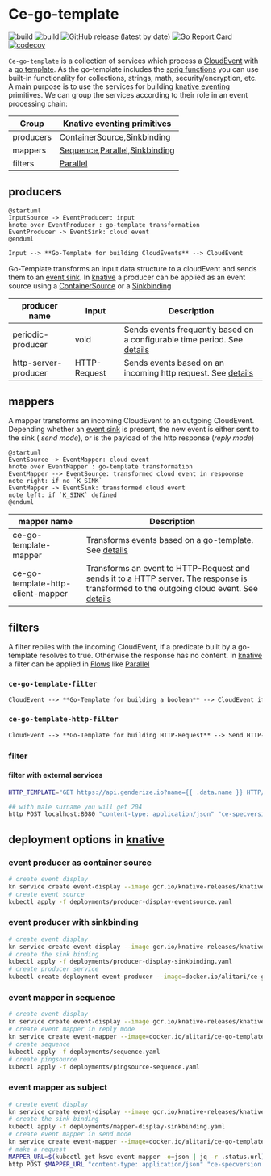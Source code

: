 # Ce-go-template

![build](https://github.com/alitari/ce-go-template/workflows/TestAndBuild/badge.svg)
![build](https://github.com/alitari/ce-go-template/workflows/PublishImages/badge.svg)
![GitHub release (latest by date)](https://img.shields.io/github/v/release/alitari/ce-go-template?style=plastic)
[![Go Report Card](https://goreportcard.com/badge/github.com/alitari/ce-go-template)](https://goreportcard.com/report/github.com/alitari/ce-go-template)
[![codecov](https://codecov.io/gh/alitari/ce-go-template/branch/main/graph/badge.svg)](https://codecov.io/gh/alitari/ce-go-template)

`Ce-go-template` is a collection of services which process a [CloudEvent] with a [go template]. As the go-template includes the [sprig functions] you can use built-in functionality for collections, strings, math, security/encryption, etc. 
A main purpose is to use the services for building [knative eventing](https://knative.dev/docs/eventing/) primitives.
We can group the services according to their role in an event processing chain:

| Group | Knative eventing primitives | 
| --- | --- |
| producers | [ContainerSource],[Sinkbinding] |
| mappers   | [Sequence],[Parallel],[Sinkbinding] |
| filters   | [Parallel] |


## producers

```plantuml
@startuml
InputSource -> EventProducer: input
hnote over EventProducer : go-template transformation
EventProducer -> EventSink: cloud event
@enduml
```

```txt
Input --> **Go-Template for building CloudEvents** --> CloudEvent
```

Go-Template transforms an input data structure to a cloudEvent and sends them to an [event sink]. In [knative] a producer can be applied as an event source using a [ContainerSource] or a [Sinkbinding]

| producer name | Input | Description |
| ------------- | ------| ------------|
| periodic-producer | void | Sends events frequently based on a configurable time period. See [details](docs/periodic-producer.md)
| http-server-producer | HTTP-Request | Sends events based on an incoming http request. See [details](docs/http-server-producer.md) |


## mappers

A mapper transforms an incoming CloudEvent to an outgoing CloudEvent. Depending whether an [event sink] is present, the new event is either sent to the sink ( *send mode*), or is the payload of the http response (*reply mode*)

```plantuml
@startuml
EventSource -> EventMapper: cloud event
hnote over EventMapper : go-template transformation
EventMapper --> EventSource: transformed cloud event in respoonse
note right: if no `K_SINK`
EventMapper -> EventSink: transformed cloud event
note left: if `K_SINK` defined
@enduml
```

| mapper name | Description |
| ------------- | ------------|
| ce-go-template-mapper | Transforms events based on a go-template. See [details](docs/ce-go-template-mapper.md)|
| ce-go-template-http-client-mapper | Transforms an event to HTTP-Request and sends it to a HTTP server. The response is transformed to the outgoing cloud event. See [details](docs/ce-go-template-http-client-mapper.md) |


## filters

A filter replies with the incoming CloudEvent, if a predicate built by a go-template resolves to true. Otherwise the response has no content. In [knative] a filter can be applied in [Flows] like [Parallel]

### `ce-go-template-filter`

```txt
CloudEvent --> **Go-Template for building a boolean** --> CloudEvent if true, nothing otherwise
```

### `ce-go-template-http-filter`

```txt
CloudEvent --> **Go-Template for building HTTP-Request** --> Send HTTP-Request --> HTTP-Response --> **Go-Template for building a boolean** --> CloudEvent if true, nothing otherwise
```








### filter

#### filter with external services

```bash
HTTP_TEMPLATE="GET https://api.genderize.io?name={{ .data.name }} HTTP/1.1"$'\n'"content-type: application/json"$'\n'$'\n' CE_TEMPLATE='{{ eq .httpresponse.body.gender "female" | toString }}' go run cmd/http-filter/main.go

## with male surname you will get 204
http POST localhost:8080 "content-type: application/json" "ce-specversion: 1.0" "ce-source: http-command" "ce-type: example" "ce-id: 123-abc" name=Sabine
```


## deployment options in [knative]

### event producer as container source

```bash
# create event display
kn service create event-display --image gcr.io/knative-releases/knative.dev/eventing-contrib/cmd/event_display --cluster-local --scale-min 1
# create event source
kubectl apply -f deployments/producer-display-eventsource.yaml
```

### event producer with sinkbinding

```bash
# create event display
kn service create event-display --image gcr.io/knative-releases/knative.dev/eventing-contrib/cmd/event_display --cluster-local --scale-min 1
# create the sink binding
kubectl apply -f deployments/producer-display-sinkbinding.yaml
# create producer service
kubectl create deployment event-producer --image=docker.io/alitari/ce-go-template-producer
```

### event mapper in sequence

```bash
# create event display
kn service create event-display --image gcr.io/knative-releases/knative.dev/eventing-contrib/cmd/event_display --cluster-local --scale-min 1
# create event mapper in reply mode
kn service create event-mapper --image=docker.io/alitari/ce-go-template-mapper --cluster-local --scale-min 1
# create sequence
kubectl apply -f deployments/sequence.yaml
# create pingsource
kubectl apply -f deployments/pingsource-sequence.yaml
```

### event mapper as subject

```bash
# create event display
kn service create event-display --image gcr.io/knative-releases/knative.dev/eventing-contrib/cmd/event_display --cluster-local --scale-min 1
# create the sink binding
kubectl apply -f deployments/mapper-display-sinkbinding.yaml
# create event mapper in send mode
kn service create event-mapper --image=docker.io/alitari/ce-go-template-mapper --scale-min 1
# make a request
MAPPER_URL=$(kubectl get ksvc event-mapper -o=json | jq -r .status.url)
http POST $MAPPER_URL "content-type: application/json" "ce-specversion: 1.0" "ce-source: http-command" "ce-type: http.demo" "ce-id: 123-abc" name=Hase
```

[CloudEvent]: https://github.com/cloudevents/spec
[knative]: https://knative.dev/
[CloudEvents spec]: https://github.com/cloudevents/spec/blob/v1.0/spec.md
[CloudEvent Data]: https://github.com/cloudevents/spec/blob/v1.0/spec.md#event-data
[CloudEvent context attributes]: https://github.com/cloudevents/spec/blob/v1.0/spec.md#context-attributes
[go template]: https://golang.org/pkg/text/template/
[ContainerSource]: https://knative.dev/docs/eventing/sources/containersource/
[Sinkbinding]: https://knative.dev/docs/eventing/sources/sinkbinding/
[Sequence]: https://knative.dev/docs/eventing/flows/sequence/
[Parallel]: https://knative.dev/docs/eventing/flows/parallel/
[httpie]: https://httpie.org/
[Flows]: https://knative.dev/docs/eventing/flows/
[event sink]: https://redhat-developer-demos.github.io/knative-tutorial/knative-tutorial-eventing/eventing-src-to-sink.html#eventing-sink
[JSON representation of CloudEvent]: https://github.com/cloudevents/spec/blob/v1.0/json-format.md
[sprig functions]: http://masterminds.github.io/sprig/
